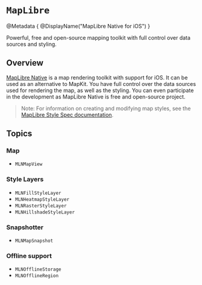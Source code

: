 # ``MapLibre``

@Metadata {
    @DisplayName("MapLibre Native for iOS")
}

Powerful, free and open-source mapping toolkit with full control over data sources and styling.

## Overview

[MapLibre Native](https://github.com/maplibre/maplibre-native) is a map rendering toolkit with support for iOS. It can be used as an alternative to MapKit. You have full control over the data sources used for rendering the map, as well as the styling. You can even participate in the development as MapLibre Native is free and open-source project.
> Note: For information on creating and modifying map styles, see the [MapLibre Style Spec documentation](https://maplibre.org/maplibre-style-spec/).

## Topics

### Map

- ``MLNMapView``

### Style Layers

- ``MLNFillStyleLayer``
- ``MLNHeatmapStyleLayer``
- ``MLNRasterStyleLayer``
- ``MLNHillshadeStyleLayer``

### Snapshotter

- ``MLNMapSnapshot``

### Offline support

- ``MLNOfflineStorage``
- ``MLNOfflineRegion``